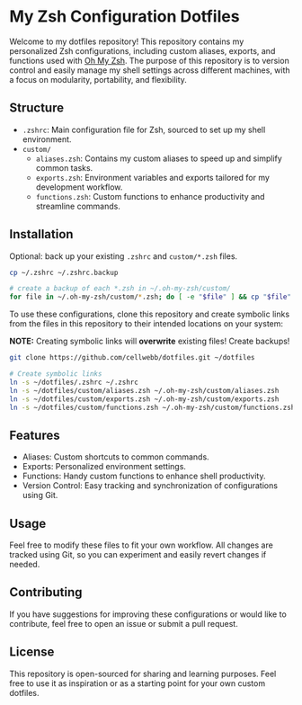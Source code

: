 # My Zsh Configuration Dotfiles

Welcome to my dotfiles repository! This repository contains my personalized Zsh configurations, including custom aliases, exports, and functions used with [Oh My Zsh](https://ohmyz.sh/). The purpose of this repository is to version control and easily manage my shell settings across different machines, with a focus on modularity, portability, and flexibility.

## Structure

- `.zshrc`: Main configuration file for Zsh, sourced to set up my shell environment.
- `custom/`
  - `aliases.zsh`: Contains my custom aliases to speed up and simplify common tasks.
  - `exports.zsh`: Environment variables and exports tailored for my development workflow.
  - `functions.zsh`: Custom functions to enhance productivity and streamline commands.

## Installation

Optional: back up your existing `.zshrc` and `custom/*.zsh` files.

```bash
cp ~/.zshrc ~/.zshrc.backup

# create a backup of each *.zsh in ~/.oh-my-zsh/custom/
for file in ~/.oh-my-zsh/custom/*.zsh; do [ -e "$file" ] && cp "$file" "$file.backup"; done
```

To use these configurations, clone this repository and create symbolic links from the files in this repository to their intended locations on your system:

**NOTE:** Creating symbolic links will **overwrite** existing files! Create backups!

```bash
git clone https://github.com/cellwebb/dotfiles.git ~/dotfiles

# Create symbolic links 
ln -s ~/dotfiles/.zshrc ~/.zshrc
ln -s ~/dotfiles/custom/aliases.zsh ~/.oh-my-zsh/custom/aliases.zsh
ln -s ~/dotfiles/custom/exports.zsh ~/.oh-my-zsh/custom/exports.zsh
ln -s ~/dotfiles/custom/functions.zsh ~/.oh-my-zsh/custom/functions.zsh
```

## Features

- Aliases: Custom shortcuts to common commands.
- Exports: Personalized environment settings.
- Functions: Handy custom functions to enhance shell productivity.
- Version Control: Easy tracking and synchronization of configurations using Git.

## Usage

Feel free to modify these files to fit your own workflow. All changes are tracked using Git, so you can experiment and easily revert changes if needed.

## Contributing

If you have suggestions for improving these configurations or would like to contribute, feel free to open an issue or submit a pull request.

## License

This repository is open-sourced for sharing and learning purposes. Feel free to use it as inspiration or as a starting point for your own custom dotfiles.
